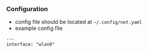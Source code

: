 ### Configuration
* config file should be located at ```~/.config/net.yaml```
* example config file

```
---
interface: "wlan0"
```
